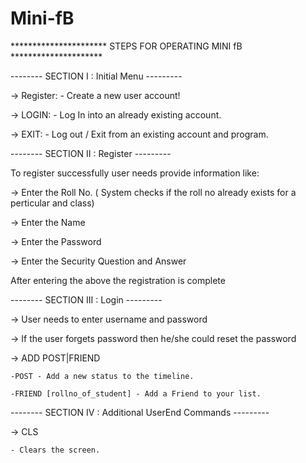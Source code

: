 # Mini-fB
********************** STEPS FOR OPERATING MINI fB *********************

-------- SECTION I : Initial Menu ---------

-> Register:
	- Create a new user account!

-> LOGIN:
	- Log In into an already existing account.
  
-> EXIT:
	- Log out / Exit from an existing account and program.

-------- SECTION II : Register ---------

To register successfully user needs provide information like:

-> Enter the Roll No. ( System checks if the roll no already exists for a perticular and class)

-> Enter the Name

-> Enter the Password

-> Enter the Security Question and Answer

After entering the above the registration is complete

-------- SECTION III : Login ---------

-> User needs to enter username and password

-> If the user forgets password then he/she could reset the password

-> ADD POST|FRIEND

	-POST - Add a new status to the timeline.
 
	-FRIEND [rollno_of_student] - Add a Friend to your list. 

-------- SECTION IV : Additional UserEnd Commands ---------

-> CLS

	- Clears the screen.
